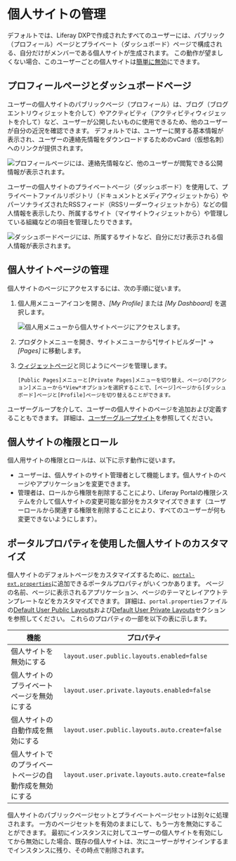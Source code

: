# 個人サイトの管理

デフォルトでは、Liferay DXPで作成されたすべてのユーザーには、パブリック（プロフィール）ページとプライベート（ダッシュボード）ページで構成される、自分だけがメンバーである個人サイトが生成されます。 この動作が望ましくない場合、このユーザーごとの個人サイトは[簡単に無効](#customizing-personal-sites-with-portal-properties)にできます。

## プロフィールページとダッシュボードページ

ユーザーの個人サイトのパブリックページ（プロフィール）は、ブログ（ブログエントリウィジェットを介して）やアクティビティ（アクティビティウィジェットを介して）など、ユーザーが公開したいものに使用できるため、他のユーザーが自分の近況を確認できます。 デフォルトでは、ユーザーに関する基本情報が表示され、ユーザーの連絡先情報をダウンロードするためのvCard（仮想名刺）へのリンクが提供されます。

![プロフィールページには、連絡先情報など、他のユーザーが閲覧できる公開情報が表示されます。](./managing-personal-sites/images/01.png)

ユーザーの個人サイトのプライベートページ（ダッシュボード）を使用して、プライベートファイルリポジトリ（ドキュメントとメディアウィジェットから）やパーソナライズされたRSSフィード（RSSリーダーウィジェットから）などの個人情報を表示したり、所属するサイト（マイサイトウィジェットから）や管理している組織などの項目を管理したりできます。

![ダッシュボードページには、所属するサイトなど、自分にだけ表示される個人情報が表示されます。](./managing-personal-sites/images/02.png)

## 個人サイトページの管理

個人サイトのページにアクセスするには、次の手順に従います。

1.  個人用メニューアイコンを開き、*[My Profile]* または *[My Dashboard]* を選択します。

    ![個人用メニューから個人サイトページにアクセスします。](./managing-personal-sites/images/03.png)

2.  プロダクトメニューを開き、サイトメニューから*[サイトビルダー]* → *[Pages]* に移動します。

3.  [ウィジェットページ](../creating-pages/using-widget-pages/adding-widgets-to-a-page.md)と同じようにページを管理します。

    ```{tip}
    [Public Pages]メニューと[Private Pages]メニューを切り替え、ページの[アクション]メニューから*View*オプションを選択することで、[ページ]ページから[ダッシュボード]ページと[Profile]ページを切り替えることができます。
    ```

ユーザーグループを介して、ユーザーの個人サイトのページを追加および定義することもできます。 詳細は、[ユーザーグループサイト](../../users-and-permissions/user-groups/user-group-sites.md)を参照してください。

## 個人サイトの権限とロール

個人用サイトの権限とロールは、以下に示す動作に従います。

  - ユーザーは、個人サイトのサイト管理者として機能します。個人サイトのページやアプリケーションを変更できます。
  - 管理者は、ロールから権限を削除することにより、Liferay Portalの権限システムを介して個人サイトの変更可能な部分をカスタマイズできます（ユーザーロールから関連する権限を削除することにより、すべてのユーザーが何も変更できないようにします）。

## ポータルプロパティを使用した個人サイトのカスタマイズ

個人サイトのデフォルトページをカスタマイズするために、[`portal-ext.properties`](../../installation-and-upgrades/reference/portal-properties.md)に追加できるポータルプロパティがいくつかあります。 ページの名前、ページに表示されるアプリケーション、ページのテーマとレイアウトテンプレートなどをカスタマイズできます。 詳細は、`portal.properties`ファイルの[Default User Public Layouts](https://docs.liferay.com/dxp/portal/7.3-latest/propertiesdoc/portal.properties.html#Default%20User%20Public%20Layouts)および[Default User Private Layouts](https://docs.liferay.com/dxp/portal/7.3-latest/propertiesdoc/portal.properties.html#Default%20User%20Private%20Layouts)セクションを参照してください。 これらのプロパティの一部を以下の表に示します。

| 機能                          | プロパティ                                           |
| --------------------------- | ----------------------------------------------- |
| 個人サイトを無効にする                 | `layout.user.public.layouts.enabled=false`      |
| 個人サイトのプライベートページを無効にする       | `layout.user.private.layouts.enabled=false`     |
| 個人サイトの自動作成を無効にする            | `layout.user.public.layouts.auto.create=false`  |
| 個人サイトでのプライベートページの自動作成を無効にする | `layout.user.private.layouts.auto.create=false` |

個人サイトのパブリックページセットとプライベートページセットは別々に処理されます。 一方のページセットを有効のままにして、もう一方を無効にすることができます。 最初にインスタンスに対してユーザーの個人サイトを有効にしてから無効にした場合、既存の個人サイトは、次にユーザーがサインインするまでインスタンスに残り、その時点で削除されます。
